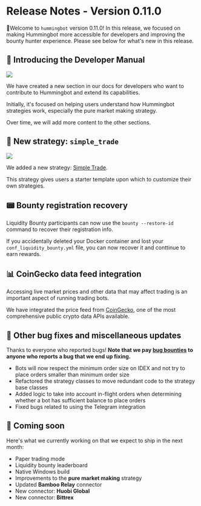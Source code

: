 # Release Notes - Version 0.11.0

🚀Welcome to `hummingbot` version 0.11.0! In this release, we focused on making Hummingbot more accessible for developers and improving the bounty hunter experience. Please see below for what's new in this release.

## 📝 Introducing the Developer Manual

![](/assets/img/developer-manual.png)

We have created a new section in our docs for developers who want to contribute to Hummingbot and extend its capabilities.

Initially, it's focused on helping users understand how Hummingbot strategies work, especially the pure market making strategy.

Over time, we will add more content to the other sections.

## 🤖 New strategy: `simple_trade`

![](/assets/img/simple_trade.png)

We added a new strategy: [Simple Trade](/strategies/simple-trade). 

This strategy gives users a starter template upon which to customize their own strategies.

## 📟 Bounty registration recovery

Liquidity Bounty participants can now use the `bounty --restore-id` command to recover their registration info.

If you accidentally deleted your Docker container and lost your `conf_liquidity_bounty.yml` file, you can now recover it and conttinue to earn rewards.

## 📊 CoinGecko data feed integration

Accessing live market prices and other data that may affect trading is an important aspect of running trading bots.

We have integrated the price feed from [CoinGecko](https://www.coingecko.com/en), one of the most comprehensive public crypto data APIs available.

## 🐞 Other bug fixes and miscellaneous updates

Thanks to everyone who reported bugs! **Note that we pay [bug bounties](/support/bug-bounty-program) to anyone who reports a bug that we end up fixing.**

* Bots will now respect the minimum order size on IDEX and not try to place orders smaller than minimum order size
* Refactored the strategy classes to move redundant code to the strategy base classes
* Added logic to take into account in-flight orders when determining whether a bot has sufficient balance to place orders
* Fixed bugs related to using the Telegram integration

## 🚀 Coming soon

Here's what we currently working on that we expect to ship in the next month:

* Paper trading mode
* Liquidity bounty leaderboard
* Native Windows build
* Improvements to the **pure market making** strategy
* Updated **Bamboo Relay** connector
* New connector: **Huobi Global**
* New connector: **Bittrex**
